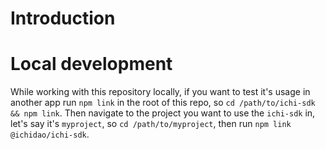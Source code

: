# Introduction

# Local development

While working with this repository locally, if you want to test it's usage in another app run `npm link` in the root of this repo, so `cd /path/to/ichi-sdk && npm link`.  Then navigate to the project you want to use the `ichi-sdk` in, let's say it's `myproject`, so `cd /path/to/myproject`, then run `npm link @ichidao/ichi-sdk`.  
